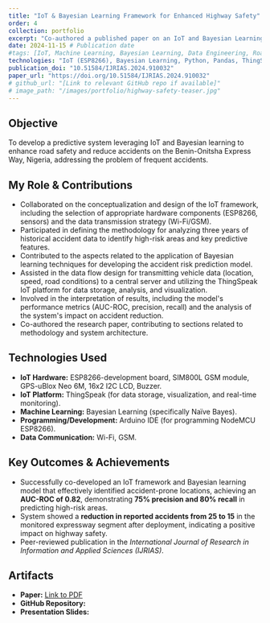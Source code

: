 ```yaml
---
title: "IoT & Bayesian Learning Framework for Enhanced Highway Safety"
order: 4
collection: portfolio
excerpt: "Co-authored a published paper on an IoT and Bayesian Learning framework to predict and reduce highway accidents, achieving an AUC-ROC of 0.82 and demonstrating a decrease in accident rates."
date: 2024-11-15 # Publication date
#tags: [IoT, Machine Learning, Bayesian Learning, Data Engineering, Road Safety, Python, ESP8266, ThingSpeak, Published Research]
technologies: "IoT (ESP8266), Bayesian Learning, Python, Pandas, ThingSpeak"
publication_doi: "10.51584/IJRIAS.2024.910032"
paper_url: "https://doi.org/10.51584/IJRIAS.2024.910032"  
# github_url: "[Link to relevant GitHub repo if available]"
# image_path: "/images/portfolio/highway-safety-teaser.jpg"
---
```


## Objective
To develop a predictive system leveraging IoT and Bayesian learning to enhance road safety and reduce accidents on the Benin-Onitsha Express Way, Nigeria, addressing the problem of frequent accidents.

## My Role & Contributions
* Collaborated on the conceptualization and design of the IoT framework, including the selection of appropriate hardware components (ESP8266, sensors) and the data transmission strategy (Wi-Fi/GSM).
* Participated in defining the methodology for analyzing three years of historical accident data to identify high-risk areas and key predictive features.
* Contributed to the aspects related to the application of Bayesian learning techniques for developing the accident risk prediction model.
* Assisted in the data flow design for transmitting vehicle data (location, speed, road conditions) to a central server and utilizing the ThingSpeak IoT platform for data storage, analysis, and visualization.
* Involved in the interpretation of results, including the model's performance metrics (AUC-ROC, precision, recall) and the analysis of the system's impact on accident reduction.
* Co-authored the research paper, contributing to sections related to methodology and system architecture.

## Technologies Used
* **IoT Hardware:** ESP8266-development board, SIM800L GSM module, GPS-uBlox Neo 6M, 16x2 I2C LCD, Buzzer.
* **IoT Platform:** ThingSpeak (for data storage, visualization, and real-time monitoring).
* **Machine Learning:** Bayesian Learning (specifically Naïve Bayes).
* **Programming/Development:** Arduino IDE (for programming NodeMCU ESP8266).
* **Data Communication:** Wi-Fi, GSM.

## Key Outcomes & Achievements
* Successfully co-developed an IoT framework and Bayesian learning model that effectively identified accident-prone locations, achieving an **AUC-ROC of 0.82**, demonstrating **75% precision and 80% recall** in predicting high-risk areas.
* System showed a **reduction in reported accidents from 25 to 15** in the monitored expressway segment after deployment, indicating a positive impact on highway safety.
* Peer-reviewed publication in the *International Journal of Research in Information and Applied Sciences (IJRIAS)*.

## Artifacts
* **Paper:** [Link to PDF ](https://doi.org/10.51584/IJRIAS.2024.910032)
* **GitHub Repository:** 
* **Presentation Slides:**  
